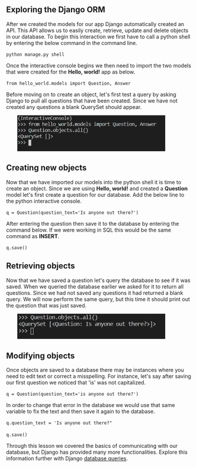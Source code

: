 [2]: https://docs.djangoproject.com/en/3.1/topics/db/queries/ "Django Queries"

## Exploring the Django ORM
After we created the models for our app Django automatically created an API. This API allows us to easily create, retrieve, update and delete objects in our database. To begin this interaction we first have to call a python shell by entering the below command in the command line.

    python manage.py shell

Once the interactive console begins we then need to import the two models that were created for the **Hello, world!** app as below.

~~~
from hello_world.models import Question, Answer 
~~~

Before moving on to create an object, let's first test a query by asking Django to pull all questions that have been created. Since we have not created any questions a blank QuerySet should appear.

<img src="..\Module2\Module2_Images\Module2_Blank_Query.PNG" alt="Django Model Migration" style="margin-left: 30px;width:400px; height:auto" />

## Creating new objects

Now that we have imported our models into the python shell it is time to create an object. Since we are using **Hello, world!** and created a **Question** model let's first create a question for our database. Add the below line to the python interactive console.

~~~
q = Question(question_text='Is anyone out there?')
~~~

After entering the question then save it to the database by entering the command below. If we were working in SQL this would be the same command as **INSERT**.

~~~
q.save()
~~~

## Retrieving objects

Now that we have saved a question let's query the database to see if it was saved. When we queried the database earlier we asked for it to return all questions. Since we had not saved any questions it had returned a blank query. We will now perform the same query, but this time it should print out the question that was just saved.

<img src="..\Module2\Module2_Images\Module2_ReturnQuestion.PNG" alt="Django Model Migration" style="margin-left: 30px;width:400px; height:auto" />

## Modifying objects

Once objects are saved to a database there may be instances where you need to edit text or correct a misspelling. For instance, let's say after saving our first question we noticed that 'is' was not capitalized. 

~~~
q = Question(question_text='is anyone out there?')
~~~

In order to change that error in the database we would use that same variable to fix the text and then save it again to the database.

~~~
q.question_text = 'Is anyone out there?"

q.save()
~~~

Through this lesson we covered the basics of communicating with our database, but Django has provided many more functionalities. Explore this information further with Django [database queries][2].